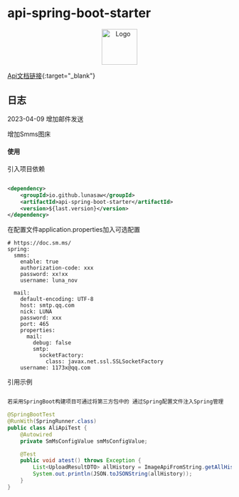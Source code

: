 # api-spring-boot-starter

<p align="center">
  <a href="https://github.com/lunasaw/luna-fans-api/">
    <img src="https://i.loli.net/2020/07/28/5MzIVArBZyp8NgX.png" alt="Logo" width="80" height="80">
  </a>
</p>

[Api文档链接](https://lunasaw.github.io/luna-fans-api/api-spring-boot-starter/apidocs/){:target="_blank"}

## 日志

2023-04-09 增加邮件发送

增加Smms图床

#### 使用

引入项目依赖

```xml

<dependency>
    <groupId>io.github.lunasaw</groupId>
    <artifactId>api-spring-boot-starter</artifactId>
    <version>${last.version}</version>
</dependency>
```

在配置文件application.properties加入可选配置

```text
# https://doc.sm.ms/
spring:
  smms:
    enable: true
    authorization-code: xxx
    password: xx!xx
    username: luna_nov

  mail:
    default-encoding: UTF-8
    host: smtp.qq.com
    nick: LUNA
    password: xxx
    port: 465
    properties:
      mail:
        debug: false
        smtp:
          socketFactory:
            class: javax.net.ssl.SSLSocketFactory
    username: 1173x@qq.com
```

引用示例

```java

若采用SpringBoot构建项目可通过将第三方包中的 通过Spring配置文件注入Spring管理

@SpringBootTest
@RunWith(SpringRunner.class)
public class AliApiTest {
    @Autowired
    private SmMsConfigValue smMsConfigValue;

    @Test
    public void atest() throws Exception {
        List<UploadResultDTO> allHistory = ImageApiFromString.getAllHistory(smMsConfigValue.getAuthorizationCode());
        System.out.println(JSON.toJSONString(allHistory));
    }
}


```



